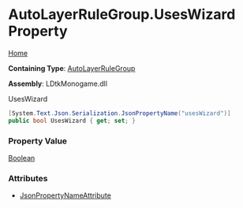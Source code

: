 # AutoLayerRuleGroup\.UsesWizard Property

[Home](../../../README.md)

**Containing Type**: [AutoLayerRuleGroup](../README.md)

**Assembly**: LDtkMonogame\.dll

  
 UsesWizard 

```csharp
[System.Text.Json.Serialization.JsonPropertyName("usesWizard")]
public bool UsesWizard { get; set; }
```

### Property Value

[Boolean](https://docs.microsoft.com/en-us/dotnet/api/system.boolean)

### Attributes

* [JsonPropertyNameAttribute](https://docs.microsoft.com/en-us/dotnet/api/system.text.json.serialization.jsonpropertynameattribute)

